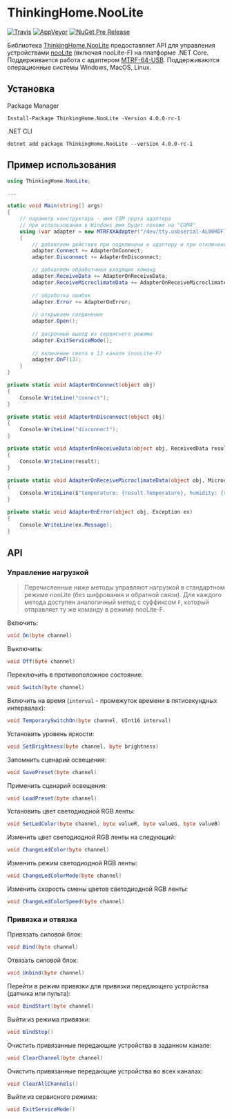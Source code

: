 # ThinkingHome.NooLite 

[![Travis](https://img.shields.io/travis/thinking-home/noolite.svg)](https://travis-ci.org/thinking-home/noolite)
[![AppVeyor](https://img.shields.io/appveyor/ci/dima117/noolite.svg)](https://ci.appveyor.com/project/dima117/noolite)
[![NuGet Pre Release](https://img.shields.io/nuget/vpre/ThinkingHome.NooLite.svg)](https://www.nuget.org/packages/ThinkingHome.NooLite)

Библиотека [ThinkingHome.NooLite](https://www.nuget.org/packages/ThinkingHome.NooLite) предоставляет API для управления устройствами [nooLite](https://www.noo.com.by/sistema-noolite.html) (включая nooLite-F) на платформе .NET Core. Поддерживается работа с адаптером [MTRF-64-USB](https://www.noo.com.by/mtrf-64-usb.html). Поддерживаются операционные системы Windows, MacOS, Linux.

## Установка

Package Manager

```
Install-Package ThinkingHome.NooLite -Version 4.0.0-rc-1
```

.NET CLI

```
dotnet add package ThinkingHome.NooLite --version 4.0.0-rc-1
```

## Пример использования

```csharp
using ThinkingHome.NooLite;

...

static void Main(string[] args)
{
    // параметр конструктора - имя COM порта адаптера
    // при использовании в Windows имя будет похоже на "COM4"
    using (var adapter = new MTRFXXAdapter("/dev/tty.usbserial-AL00HDFI"))
    {
        // добавляем действия при подключени к адаптеру и при отключении  
        adapter.Connect += AdapterOnConnect;
        adapter.Disconnect += AdapterOnDisconnect;

        // добавляем обработчики входящих команд
        adapter.ReceiveData += AdapterOnReceiveData;
        adapter.ReceiveMicroclimateData += AdapterOnReceiveMicroclimateData;
        
        // обработка ошибок
        adapter.Error += AdapterOnError;
    
        // открываем соединение
        adapter.Open();
    
        // досрочный выход из сервисного режима
        adapter.ExitServiceMode();
    
        // включение света в 13 канале (nooLite-F)
        adapter.OnF(13);
    }
}

private static void AdapterOnConnect(object obj)
{
    Console.WriteLine("connect");
}

private static void AdapterOnDisconnect(object obj)
{
    Console.WriteLine("disconnect");
}

private static void AdapterOnReceiveData(object obj, ReceivedData result)
{
    Console.WriteLine(result);
}

private static void AdapterOnReceiveMicroclimateData(object obj, MicroclimateData result)
{
    Console.WriteLine($"temperature: {result.Temperature}, humidity: {result.Humidity}");
}

private static void AdapterOnError(object obj, Exception ex)
{
    Console.WriteLine(ex.Message);
}
```

## API

### Управление нагрузкой

> Перечисленные ниже методы управляют нагрузкой в стандартном режиме nooLite (без шифрования и обратной связи). Для каждого метода доступен аналогичный метод с суффиксом `F`, который отправляет ту же команду в режиме nooLite-F.

Включить:

```csharp
void On(byte channel)
```

Выключить:

```csharp
void Off(byte channel)
```

Переключить в противоположное состояние:

```csharp
void Switch(byte channel)
```

Включить на время (`interval` - промежуток времени в пятисекундных интервалах):

```csharp
void TemporarySwitchOn(byte channel, UInt16 interval)
```

Установить уровень яркости:

```csharp
void SetBrightness(byte channel, byte brightness)
```

Запомнить сценарий освещения:

```csharp
void SavePreset(byte channel)
```

Применить сценарий освещения:

```csharp
void LoadPreset(byte channel)
```

Установить цвет светодиодной RGB ленты:

```csharp
void SetLedColor(byte channel, byte valueR, byte valueG, byte valueB)
```

Изменить цвет светодиодной RGB ленты на следующий:

```csharp
void ChangeLedColor(byte channel)
```

Изменить режим светодиодной RGB ленты:

```csharp
void ChangeLedColorMode(byte channel)
```

Изменить скорость смены цветов светодиодной RGB ленты:

```csharp
void ChangeLedColorSpeed(byte channel)
```

### Привязка и отвязка

Привязать силовой блок:

```csharp
void Bind(byte channel)
```

Отвязать силовой блок:

```csharp
void Unbind(byte channel)
```

Перейти в режим привязки для привязки передающего устройства (датчика или пульта):

```csharp
void BindStart(byte channel)
```

Выйти из режима привязки:

```csharp
void BindStop()
```

Очистить привязанные передающие устройства в заданном канале:

```csharp
void ClearChannel(byte channel)
```

Очистить привязанные передающие устройства во всех каналах:

```csharp
void ClearAllChannels()
```

Выйти из сервисного режима:

```csharp
void ExitServiceMode()
```
